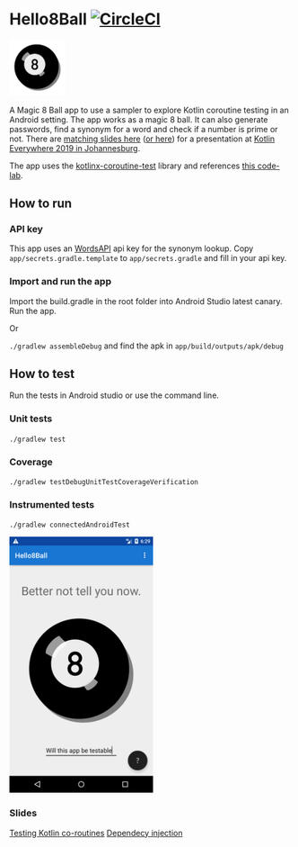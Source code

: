 # Hello8Ball [![CircleCI](https://circleci.com/gh/maiatoday/Hello8Ball.svg?style=svg)](https://circleci.com/gh/maiatoday/Hello8Ball)

<img src="./ball.svg" width="100">

A Magic 8 Ball app to use a sampler to explore Kotlin coroutine testing in an Android setting. The app works as a magic 8 ball. It can also generate passwords, find a synonym for a word and check if a number is prime or not. There are [matching slides here](slides/TestingKotlinCoroutines.pdf) ([or here](https://docs.google.com/presentation/d/1rbkzioNdv1dkS35LcFa2lC0tFxkCwuhtr530JTeJh_8/edit?usp=sharing)) for a presentation at [Kotlin Everywhere 2019 in Johannesburg](https://www.kotlin-everywhere.co.za/).

The app uses the [kotlinx-coroutine-test](https://github.com/Kotlin/kotlinx.coroutines/tree/master/kotlinx-coroutines-test) library and references [this code-lab](https://github.com/googlecodelabs/kotlin-coroutines).

## How to run

### API key
This app uses an [WordsAPI](https://www.wordsapi.com/) api key for the synonym lookup. Copy `app/secrets.gradle.template` to `app/secrets.gradle` and fill in your api key.

### Import and run the app
Import the build.gradle in the root folder into Android Studio latest canary. 
Run the app.

Or

`./gradlew assembleDebug` and find the apk in `app/build/outputs/apk/debug`


## How to test

Run the tests in Android studio or use the command line.

### Unit tests

`./gradlew test`

### Coverage

`./gradlew testDebugUnitTestCoverageVerification`

### Instrumented tests

`./gradlew connectedAndroidTest`

<img src="screenshots/Screenshot_1566145786.png" width="256">

### Slides
[Testing Kotlin co-routines](slides/TestingKotlinCoroutines.pdf) 
[Dependecy injection](DI_Hilt-Koin.pdf) 
